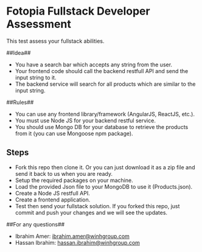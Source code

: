# Fotopia Fullstack Developer Assessment

This test assess your fullstack abilities. 

##Idea##
* You have a search bar which accepts any string from the user. 
* Your frontend code should call the backend restfull API and send the input string to it.
* The backend service will search for all products which are similar to the input string.

##Rules##
* You can use any frontend library/framework (AngularJS, ReactJS, etc.).
* You must use Node JS for your backend restful service.
* You should use Mongo DB for your database to retrieve the products from it (you can use Mongoose npm package).

## Steps ## 

* Fork this repo then clone it. Or you can just download it as a zip file and send it back to us when you are ready.
* Setup the required packages on your machine.
* Load the provided Json file to your MongoDB to use it (Products.json).
* Create a Node JS restfull API.
* Create a frontend application.
* Test then send your fullstack solution. If you forked this repo, just commit and push your changes and we will see the updates.

##For any questions##
* Ibrahim Amer: ibrahim.amer@winhgroup.com
* Hassan Ibrahim: hassan.ibrahim@winhgroup.com


